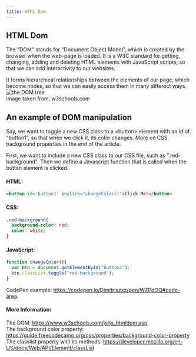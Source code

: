 ```yaml
---
title: HTML Dom
---
```

## HTML Dom

The "DOM" stands for "Document Object Model", which is created by the browser when the web-page is loaded. It is a W3C standard for getting, changing, adding and deleting HTML elements with JavaScript scripts, so that we can add interactivity to our websites. <br>

It forms hierarchical relationships between the elements of our page, which become nodes, so that we can easily access them in many differect ways.<br>
![the DOM tree](https://www.w3schools.com/js/pic_htmltree.gif)<br>
image taken from: w3schools.com
## An example of DOM manipulation

Say, we want to toggle a new CSS class to a \<button\> element with an id of "button1", so that when we click it, its color changes. More on CSS background properties in the end of the article. 

First, we want to include a new CSS class to our CSS file, such as ".red-background". Then we define a Javascript function that is called when the button element is clicked.

#### HTML:
```html
<button id='button1' onclick="changeColor()">Click Me!</button>
```
#### CSS:
```css
.red-background{
  background-color: red;
  color: white;
}
```
#### JavaScript:
```javascript 
function changeColor(){
  var btn = document.getElementById("button1");
  btn.classList.toggle("red-background");
}
```
CodePen example: https://codepen.io/Dimitriszxz/pen/WZPdOQ#code-area.
<!-- The article goes here, in GitHub-flavored Markdown. Feel free to add YouTube videos, images, and CodePen/JSBin embeds  -->

#### More Information:
<!-- Please add any articles you think might be helpful to read before writing the article -->
The DOM: https://www.w3schools.com/js/js_htmldom.asp<br>
The background color property: https://guide.freecodecamp.org/css/properties/background-color-property<br>
The classlist property with its methods: https://developer.mozilla.org/en-US/docs/Web/API/Element/classList

